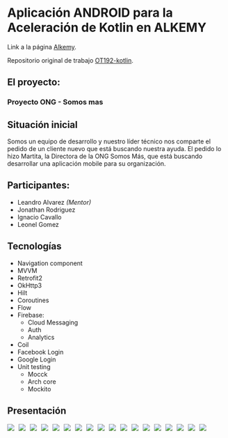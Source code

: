 # Aplicación ANDROID para la Aceleración de Kotlin en ALKEMY

Link a la página [Alkemy](https://www.alkemy.org/).

Repositorio original de trabajo [OT192-kotlin](https://github.com/alkemyTech/OT192-kotlin/tree/dev).


## El proyecto:

### Proyecto ONG - Somos mas

## Situación inicial
Somos un equipo de desarrollo y nuestro líder técnico nos comparte el pedido de un cliente nuevo que está buscando nuestra ayuda. El pedido lo hizo Martita, la Directora de la ONG Somos Más, que está buscando desarrollar una aplicación mobile para su organización.

## Participantes:
- Leandro Alvarez *(Mentor)*
- Jonathan Rodriguez
- Ignacio Cavallo
- Leonel Gomez 

## Tecnologías
- Navigation component
- MVVM
- Retrofit2
- OkHttp3
- Hilt
- Coroutines
- Flow
- Firebase:
  - Cloud Messaging
  - Auth
  - Analytics
- Coil
- Facebook Login
- Google Login
- Unit testing
  - Mocck
  - Arch core
  - Mockito


## Presentación

<img src="https://raw.githubusercontent.com/leonelgomez1990/leonelgomez1990.github.io/main/ongsomosmas/canva/2.png" style="float: left; margin-right: 10px;" /> 
<img src="https://raw.githubusercontent.com/leonelgomez1990/leonelgomez1990.github.io/main/ongsomosmas/canva/3.png" style="float: left; margin-right: 10px;" />
<img src="https://raw.githubusercontent.com/leonelgomez1990/leonelgomez1990.github.io/main/ongsomosmas/canva/4.png" style="float: left; margin-right: 10px;" />
<img src="https://raw.githubusercontent.com/leonelgomez1990/leonelgomez1990.github.io/main/ongsomosmas/canva/5.png" style="float: left; margin-right: 10px;" />
<img src="https://raw.githubusercontent.com/leonelgomez1990/leonelgomez1990.github.io/main/ongsomosmas/canva/6.png" style="float: left; margin-right: 10px;" />
<img src="https://raw.githubusercontent.com/leonelgomez1990/leonelgomez1990.github.io/main/ongsomosmas/canva/7.png" style="float: left; margin-right: 10px;" />
<img src="https://raw.githubusercontent.com/leonelgomez1990/leonelgomez1990.github.io/main/ongsomosmas/canva/8.png" style="float: left; margin-right: 10px;" />
<img src="https://raw.githubusercontent.com/leonelgomez1990/leonelgomez1990.github.io/main/ongsomosmas/canva/9.png" style="float: left; margin-right: 10px;" />
<img src="https://raw.githubusercontent.com/leonelgomez1990/leonelgomez1990.github.io/main/ongsomosmas/canva/10.png" style="float: left; margin-right: 10px;" />
<img src="https://raw.githubusercontent.com/leonelgomez1990/leonelgomez1990.github.io/main/ongsomosmas/canva/11.png" style="float: left; margin-right: 10px;" />
<img src="https://raw.githubusercontent.com/leonelgomez1990/leonelgomez1990.github.io/main/ongsomosmas/canva/12.png" style="float: left; margin-right: 10px;" />
<img src="https://raw.githubusercontent.com/leonelgomez1990/leonelgomez1990.github.io/main/ongsomosmas/canva/13.png" style="float: left; margin-right: 10px;" />
<img src="https://raw.githubusercontent.com/leonelgomez1990/leonelgomez1990.github.io/main/ongsomosmas/canva/14.png" style="float: left; margin-right: 10px;" />
<img src="https://raw.githubusercontent.com/leonelgomez1990/leonelgomez1990.github.io/main/ongsomosmas/canva/15.png" style="float: left; margin-right: 10px;" />
<img src="https://raw.githubusercontent.com/leonelgomez1990/leonelgomez1990.github.io/main/ongsomosmas/canva/16.png" style="float: left; margin-right: 10px;" />
<img src="https://raw.githubusercontent.com/leonelgomez1990/leonelgomez1990.github.io/main/ongsomosmas/canva/17.png" style="float: left; margin-right: 10px;" />
<img src="https://raw.githubusercontent.com/leonelgomez1990/leonelgomez1990.github.io/main/ongsomosmas/canva/18.png" style="float: left; margin-right: 10px;" />
<img src="https://raw.githubusercontent.com/leonelgomez1990/leonelgomez1990.github.io/main/ongsomosmas/canva/19.png" style="float: left; margin-right: 10px;" />






